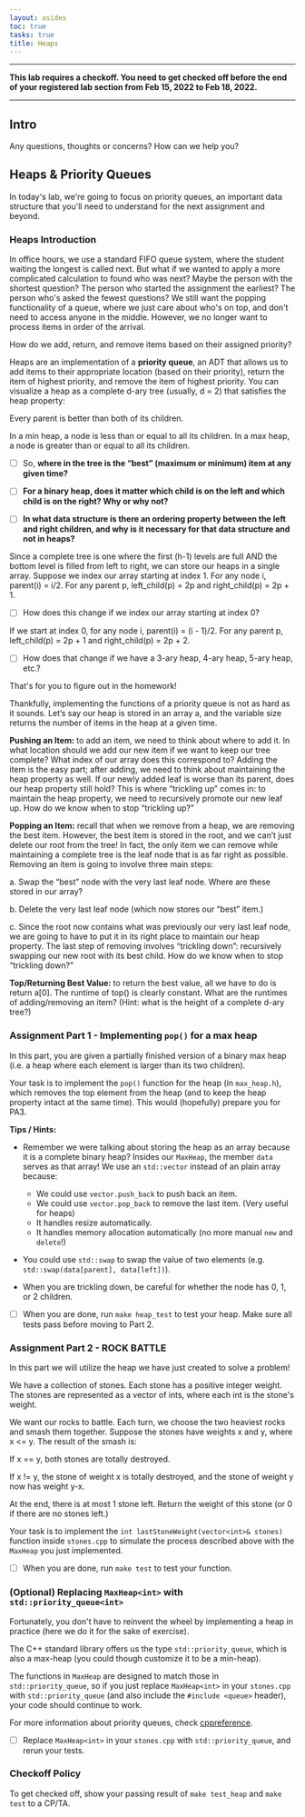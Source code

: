 ```yaml
---
layout: asides
toc: true
tasks: true
title: Heaps
---
```


---

**This lab requires a checkoff. You need to get checked off before the end of your registered lab section
from Feb 15, 2022 to Feb 18, 2022.**

---

## Intro

Any questions, thoughts or concerns? How can we help you?

## Heaps & Priority Queues

In today's lab, we're going to focus on priority queues, an important data structure that you'll need to understand for the next assignment and beyond.

### Heaps Introduction

In office hours, we use a standard FIFO queue system, where the student waiting the longest is called next. But what if we wanted to apply a more complicated calculation to found who was next? Maybe the person with the shortest question? The person who started the assignment the earliest? The person who's asked the fewest questions? We still want the popping functionality of a queue, where we just care about who's on top, and don't need to access anyone in the middle. However, we no longer want to process items in order of the arrival.

How do we add, return, and remove items based on their assigned priority?
 
Heaps are an implementation of a **priority queue**, an ADT that allows us to add items to their appropriate location (based on their priority), return the item of highest priority, and remove the item of highest priority. You can visualize a heap as a complete d-ary tree (usually, d = 2) that satisfies the heap property: 

Every parent is better than both of its children. 

In a min heap, a node is less than or equal to all its children. In a max heap, a node is greater than or equal to all its children. 

- [ ] So, **where in the tree is the “best” (maximum or minimum) item at any given time?**

- [ ] **For a binary heap, does it matter which child is on the left and which child is on the right? Why or why not?**

- [ ] **In what data structure is there an ordering property between the left and right children, and why is it necessary for that data structure and not in heaps?**
 
Since a complete tree is one where the first (h-1) levels are full AND the bottom level is filled from left to right, we can store our heaps in a single array. Suppose we index our array starting at index 1. For any node i, parent(i) = i/2. For any parent p, left_child(p) = 2p and right_child(p) = 2p + 1.

- [ ] How does this change if we index our array starting at index 0?

If we start at index 0, for any node i, parent(i) = (i - 1)/2. For any parent p, left_child(p) = 2p + 1 and right_child(p) = 2p + 2.

- [ ] How does that change if we have a 3-ary heap, 4-ary heap, 5-ary heap, etc.?

That's for you to figure out in the homework!
 
Thankfully, implementing the functions of a priority queue is not as hard as it sounds. Let’s say our heap is stored in an array a, and the variable size returns the number of items in the heap at a given time.
 
**Pushing an Item:** to add an item, we need to think about where to add it. In what location should we add our new item if we want to keep our tree complete? What index of our array does this correspond to? Adding the item is the easy part; after adding, we need to think about maintaining the heap property as well. If our newly added leaf is worse than its parent, does our heap property still hold?  This is where “trickling up” comes in: to maintain the heap property, we need to recursively promote our new leaf up. How do we know when to stop “trickling up?”

**Popping an Item:** recall that when we remove from a heap, we are removing the best item. However, the best item is stored in the root, and we can’t just delete our root from the tree! In fact, the only item we can remove while maintaining a complete tree is the leaf node that is as far right as possible. Removing an item is going to involve three main steps:

a.     Swap the “best” node with the very last leaf node. Where are these stored in our array?

b.     Delete the very last leaf node (which now stores our “best” item.)

c.     Since the root now contains what was previously our very last leaf node, we are going to have to put it in its right place to maintain our heap property. The last step of removing involves “trickling down”: recursively swapping our new root with its best child. How do we know when to stop “trickling down?”

**Top/Returning Best Value:** to return the best value, all we have to do is return a[0]. The runtime of top() is clearly constant. What are the runtimes of adding/removing an item? (Hint: what is the height of a complete d-ary tree?)

### Assignment Part 1 - Implementing `pop()` for a max heap

In this part, you are given a partially finished version of a binary max heap (i.e. a heap where each element is larger than its two children).

Your task is to implement the `pop()` function for the heap (in `max_heap.h`), which removes the top element from the heap (and to keep the heap property intact at the same time). This would (hopefully) prepare you for PA3.

**Tips / Hints:**

- Remember we were talking about storing the heap as an array because it is a complete binary heap? Insides our `MaxHeap`, the member `data` serves as that array! We use an `std::vector` instead of an plain array because:

    - We could use `vector.push_back` to push back an item.
    - We could use `vector.pop_back` to remove the last item. (Very useful for heaps)
    - It handles resize automatically.
    - It handles memory allocation automatically (no more manual `new` and `delete`!)

- You could use `std::swap` to swap the value of two elements (e.g. `std::swap(data[parent], data[left])`).

- When you are trickling down, be careful for whether the node has 0, 1, or 2 children.

- [ ] When you are done, run `make heap_test` to test your heap. Make sure all tests pass before moving to Part 2.


### Assignment Part 2 - **ROCK BATTLE**

In this part we will utilize the heap we have just created to solve a problem!

We have a collection of stones. Each stone has a positive integer weight. The stones are represented as a vector of ints, where each int is the stone's weight.

We want our rocks to battle. Each turn, we choose the two heaviest rocks and smash them together. Suppose the stones have weights x and y, where x <= y.  The result of the smash is:

If x == y, both stones are totally destroyed.

If x != y, the stone of weight x is totally destroyed, and the stone of weight y now has weight y-x.

At the end, there is at most 1 stone left.  Return the weight of this stone (or 0 if there are no stones left.)

Your task is to implement the `int lastStoneWeight(vector<int>& stones)` function inside `stones.cpp` to simulate the process described above with the `MaxHeap` you just implemented.

- [ ] When you are done, run `make test` to test your function.

### (Optional) Replacing `MaxHeap<int>` with `std::priority_queue<int>`

Fortunately, you don't have to reinvent the wheel by implementing a heap
in practice (here we do it for the sake of exercise).

The C++ standard library offers us the type `std::priority_queue`, which is also a max-heap (you could though customize it to be a min-heap).

The functions in `MaxHeap` are designed to match those in `std::priority_queue`, so
if you just replace `MaxHeap<int>` in your `stones.cpp` with `std::priority_queue` (and also include the `#include <queue>` header), your code should continue to work.

For more information about priority queues, check [cppreference](https://en.cppreference.com/w/cpp/container/priority_queue).

 - [ ] Replace `MaxHeap<int>` in your `stones.cpp` with `std::priority_queue`, and rerun your tests.

### Checkoff Policy

To get checked off, show your passing result of `make test_heap` and `make test` to a CP/TA.

